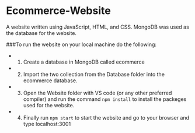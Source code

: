 # Ecommerce-Website
 A website written using JavaScript, HTML, and CSS. MongoDB was used as the database for the website.
 
###To run the website on your local machine do the following:

- 1. Create a database in MongoDB called ecommerce

- 2. Import the two collection from the Database folder into the ecommerce database.

- 3. Open the Website folder with VS code (or any other preferred compiler) and run the command `npm install` 
to install the packeges used for the website.

- 4. Finally run `npm start` to start the website and go to your browser and type localhost:3001
  
